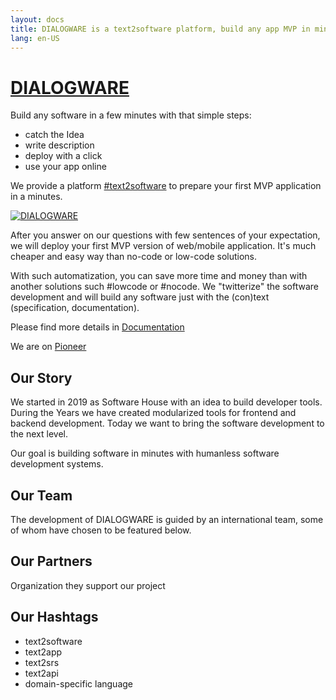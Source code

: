 ```yaml
---
layout: docs
title: DIALOGWARE is a text2software platform, build any app MVP in minutes
lang: en-US
---
```


# [DIALOGWARE](http://www.dialogware.com/) 

Build any software in a few minutes with that simple steps:

+ catch the Idea
+ write description
+ deploy with a click
+ use your app online

We provide a platform [#text2software](https://www.text2software.com/)
to prepare your first MVP application in a minutes.


[![DIALOGWARE](http://logo.dialogware.com/dialogware-2lines.png)](http://www.dialogware.com/)

After you answer on our questions with few sentences of your expectation, we will deploy your first MVP version of web/mobile application.
It's much cheaper and easy way than no-code or low-code solutions.

With such automatization, you can save more time and money than with another solutions such #lowcode or #nocode.
We "twitterize" the software development and will build any software just with the (con)text (specification, documentation).

Please find more details in [Documentation](http://docs.dialogware.com/)

We are on [Pioneer](https://pioneer.app/join/dialogware.com)


## Our Story

We started in 2019 as Software House with an idea to build developer tools.
During the Years we have created modularized tools for frontend and backend development.
Today we want to bring the software development to the next level.

Our goal is building software in minutes with humanless software development systems.



<script setup>
import {
  VPTeamPage,
  VPTeamPageTitle,
  VPTeamMembers,
  VPTeamPageSection
} from 'vitepress/theme'

const coreMembers = [
  {
    avatar: 'https://avatars.githubusercontent.com/u/5669657?s=96&v=4',
    name: 'Tom Sapletta',
    title: 'Creator',
    links: [
      { icon: 'linkedin', link: 'https://www.linkedin.com/in/tom-sapletta-com' }
    ]
  },
 {
    avatar: 'https://logo.dialogware.com/dialogware-logo-pivot.png',
    name: 'Join us!',
    title: 'Software Developer',
    links: [
       { icon: 'linkedin', link: 'https://www.linkedin.com/showcase/dialogware/' }
    ]
  }
]

const partners = [
  {
    avatar: '/assets/ionos.png',
    name: 'Ionos',
    title: 'Service provider',
    links: [
      { icon: 'website', link: 'https://www.ionos.de' }
    ]
  },
 {
    avatar: 'https://softreck.pl/wp-content/uploads/2020/10/softreck-logo-kwadrat-biale-tlo-1024x1024.png',
    name: 'softreck.com',
    title: 'DevOps',
    links: [
       { icon: 'website', link: 'https://softreck.pl' }
    ]
  }
]
</script>

## Our Team
The development of DIALOGWARE is guided by an international
team, some of whom have chosen to be featured below.

<VPTeamPage>
  <VPTeamPageSection>
    <template #members>
      <VPTeamMembers size="small" :members="coreMembers" />
    </template>
    </VPTeamPageSection>
</VPTeamPage>


## Our Partners

Organization they support our project

<VPTeamPage>
  <VPTeamPageSection>
    <template #members>
      <VPTeamMembers size="small" :members="partners" />
    </template>
  </VPTeamPageSection>
</VPTeamPage>


## Our Hashtags

+ text2software
+ text2app
+ text2srs
+ text2api
+ domain-specific language

